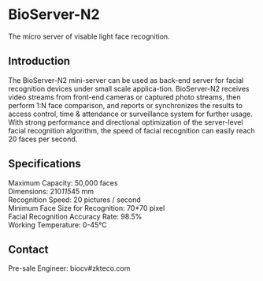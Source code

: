 # BioServer-N2

The micro server of visable light face recognition.

## Introduction
The BioServer-N2 mini-server can be used as back-end server for facial recognition devices under small scale applica-tion. BioServer-N2 receives video streams from front-end cameras or captured photo streams, then perform 1:N face comparison, and reports or synchronizes the results to access control, time & attendance or surveillance system for further usage. With strong performance and directional optimization of the server-level facial recognition algorithm, the speed of facial recognition can easily reach 20 faces per second.

## Specifications
Maximum Capacity: 50,000 faces </br>
Dimensions: 210*115*45 mm </br>
Recognition Speed: 20 pictures / second </br>
Minimum Face Size for Recognition: 70*70 pixel </br>
Facial Recognition Accuracy Rate: 98.5% </br>
Working Temperature: 0-45℃ </br>

## Contact
Pre-sale Engineer: biocv#zkteco.com
